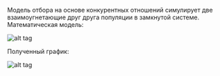 Модель отбора на основе конкурентных отношений симулирует две взаимоугнетающие друг друга популяции в замкнутой системе. Математическая модель:

![alt tag](https://github.com/NewDDay/Lessons/blob/master/julia/math_mod/competitive_relations/1.png?raw=true "")

Полученный график:

![alt tag](https://github.com/NewDDay/Lessons/blob/master/julia/math_mod/competitive_relations/graph.png?raw=true "")
